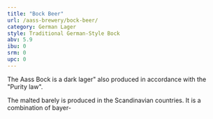 ```yaml
---
title: "Bock Beer"
url: /aass-brewery/bock-beer/
category: German Lager
style: Traditional German-Style Bock
abv: 5.9
ibu: 0
srm: 0
upc: 0
---
```

The Aass Bock is a dark lager" also produced in accordance with the "Purity law". 

The malted barely is produced in the Scandinavian countries. It is a combination of bayer-
